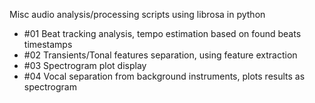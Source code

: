 Misc audio analysis/processing scripts using librosa in python

- #01 Beat tracking analysis, tempo estimation based on found beats timestamps
- #02 Transients/Tonal features separation, using feature extraction
- #03 Spectrogram plot display
- #04 Vocal separation from background instruments, plots results as spectrogram
